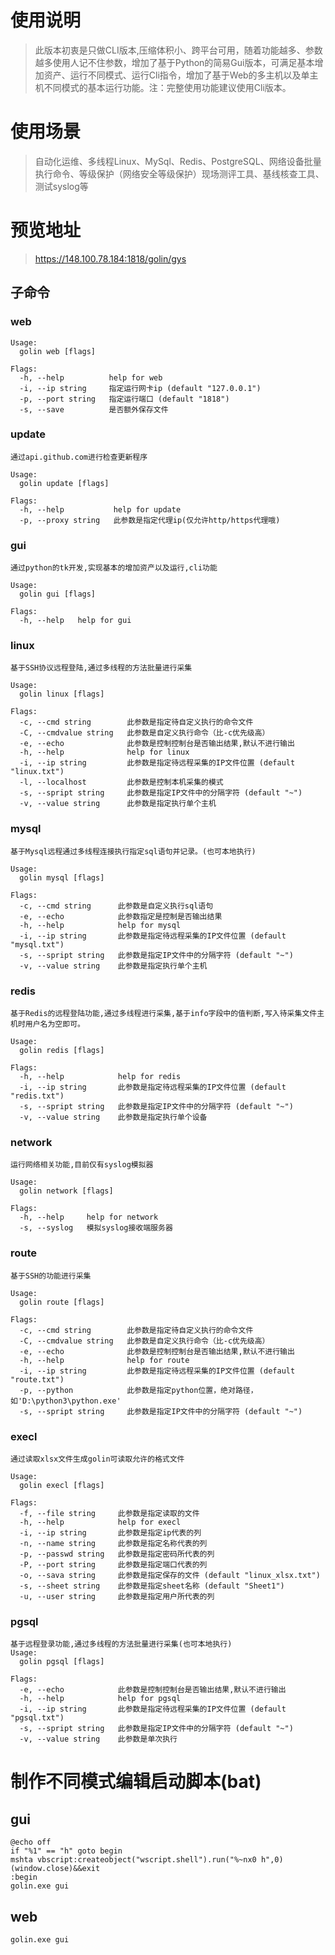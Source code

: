 
# 使用说明
> 此版本初衷是只做CLI版本,压缩体积小、跨平台可用，随着功能越多、参数越多使用人记不住参数，增加了基于Python的简易Gui版本，可满足基本增加资产、运行不同模式、运行Cli指令，增加了基于Web的多主机以及单主机不同模式的基本运行功能。注：完整使用功能建议使用Cli版本。


# 使用场景
> 自动化运维、多线程Linux、MySql、Redis、PostgreSQL、网络设备批量执行命令、等级保护（网络安全等级保护）现场测评工具、基线核查工具、测试syslog等

# 预览地址
> https://148.100.78.184:1818/golin/gys
## 子命令

### web
```shell
Usage:
  golin web [flags]

Flags:
  -h, --help          help for web
  -i, --ip string     指定运行网卡ip (default "127.0.0.1")
  -p, --port string   指定运行端口 (default "1818")
  -s, --save          是否额外保存文件
```

### update
```shell
通过api.github.com进行检查更新程序

Usage:
  golin update [flags]

Flags:
  -h, --help           help for update
  -p, --proxy string   此参数是指定代理ip(仅允许http/https代理哦)
```
### gui
```shell
通过python的tk开发,实现基本的增加资产以及运行,cli功能

Usage:
  golin gui [flags]

Flags:
  -h, --help   help for gui
```

### linux

```shell
基于SSH协议远程登陆,通过多线程的方法批量进行采集

Usage:
  golin linux [flags]

Flags:
  -c, --cmd string        此参数是指定待自定义执行的命令文件
  -C, --cmdvalue string   此参数是自定义执行命令（比-c优先级高）
  -e, --echo              此参数是控制控制台是否输出结果,默认不进行输出
  -h, --help              help for linux
  -i, --ip string         此参数是指定待远程采集的IP文件位置 (default "linux.txt")
  -l, --localhost         此参数是控制本机采集的模式
  -s, --spript string     此参数是指定IP文件中的分隔字符 (default "~")
  -v, --value string      此参数是指定执行单个主机
```

### mysql

```shell
基于Mysql远程通过多线程连接执行指定sql语句并记录。(也可本地执行)

Usage:
  golin mysql [flags]

Flags:
  -c, --cmd string      此参数是自定义执行sql语句
  -e, --echo            此参数指定是控制是否输出结果
  -h, --help            help for mysql
  -i, --ip string       此参数是指定待远程采集的IP文件位置 (default "mysql.txt")
  -s, --spript string   此参数是指定IP文件中的分隔字符 (default "~")
  -v, --value string    此参数是指定执行单个主机
```

### redis

```shell
基于Redis的远程登陆功能,通过多线程进行采集,基于info字段中的值判断,写入待采集文件主机时用户名为空即可。

Usage:
  golin redis [flags]

Flags:
  -h, --help            help for redis
  -i, --ip string       此参数是指定待远程采集的IP文件位置 (default "redis.txt")
  -s, --spript string   此参数是指定IP文件中的分隔字符 (default "~")
  -v, --value string    此参数是指定执行单个设备
```
### network
```shell
运行网络相关功能,目前仅有syslog模拟器

Usage:
  golin network [flags]

Flags:
  -h, --help     help for network
  -s, --syslog   模拟syslog接收端服务器

```
### route
```shell
基于SSH的功能进行采集

Usage:
  golin route [flags]

Flags:
  -c, --cmd string        此参数是指定待自定义执行的命令文件
  -C, --cmdvalue string   此参数是自定义执行命令（比-c优先级高）
  -e, --echo              此参数是控制控制台是否输出结果,默认不进行输出
  -h, --help              help for route
  -i, --ip string         此参数是指定待远程采集的IP文件位置 (default "route.txt")
  -p, --python            此参数是指定python位置，绝对路径，如'D:\python3\python.exe'
  -s, --spript string     此参数是指定IP文件中的分隔字符 (default "~")
```  
### 

### execl
```shell
通过读取xlsx文件生成golin可读取允许的格式文件

Usage:
  golin execl [flags]

Flags:
  -f, --file string     此参数是指定读取的文件
  -h, --help            help for execl
  -i, --ip string       此参数是指定ip代表的列
  -n, --name string     此参数是指定名称代表的列
  -p, --passwd string   此参数是指定密码所代表的列
  -P, --port string     此参数是指定端口代表的列
  -o, --sava string     此参数是指定保存的文件 (default "linux_xlsx.txt")
  -s, --sheet string    此参数是指定sheet名称 (default "Sheet1")
  -u, --user string     此参数是指定用户所代表的列
```
### pgsql
```
基于远程登录功能,通过多线程的方法批量进行采集(也可本地执行)
Usage:
  golin pgsql [flags]

Flags:
  -e, --echo            此参数是控制控制台是否输出结果,默认不进行输出
  -h, --help            help for pgsql
  -i, --ip string       此参数是指定待远程采集的IP文件位置 (default "pgsql.txt")
  -s, --spript string   此参数是指定IP文件中的分隔字符 (default "~")
  -v, --value string    此参数是单次执行

```
# 制作不同模式编辑启动脚本(bat)
## gui
```
@echo off
if "%1" == "h" goto begin
mshta vbscript:createobject("wscript.shell").run("%~nx0 h",0)(window.close)&&exit
:begin
golin.exe gui
```
## web
```
golin.exe gui
```

